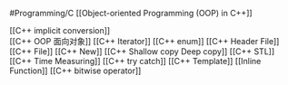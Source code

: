 #Programming/C 
[[Object-oriented Programming (OOP) in C++]]

[[C++ implicit conversion]]    
[[C++ OOP 面向对象]]
[[C++ Iterator]]
[[C++ enum]]
[[C++ Header File]]
[[C++ File]]
[[C++ New]]
[[C++ Shallow copy Deep copy]]
[[C++ STL]]
[[C++ Time Measuring]]
[[C++ try catch]]
[[C++ Template]]
[[Inline Function]]
[[C++ bitwise operator]]